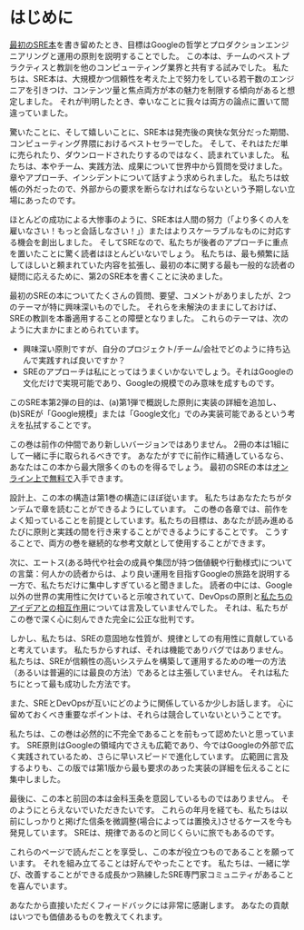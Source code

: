 # はじめに

[最初のSRE本](https://landing.google.com/sre/book/index.html)を書き留めたとき、目標はGoogleの哲学とプロダクションエンジニアリングと運用の原則を説明することでした。
この本は、チームのベストプラクティスと教訓を他のコンピューティング業界と共有する試みでした。
私たちは、SRE本は、大規模かつ信頼性を考えた上で努力をしている若干数のエンジニアを引きつけ、コンテンツ量と焦点両方が本の魅力を制限する傾向があると想定しました。
それが判明したとき、幸いなことに我々は両方の論点に置いて間違っていました。

驚いたことに、そして嬉しいことに、SRE本は発売後の爽快な気分だった期間、コンピューティング界隈におけるベストセラーでした。
そして、それはただ単に売られたり、ダウンロードされたりするのではなく、読まれていました。
私たちは、本やチーム、実践方法、成果について世界中から質問を受けました。
章やアプローチ、インシデントについて話すよう求められました。
私たちは蚊帳の外だったので、外部からの要求を断らなければならないという予期しない立場にあったのです。

ほとんどの成功による大惨事のように、SRE本は人間の努力（「より多くの人を雇いなさい！もっと会話しなさい！」）またはよりスケーラブルなものに対応する機会を創出しました。
そしてSREなので、私たちが後者のアプローチに重点を置いたことに驚く読者はほとんどいないでしょう。
私たちは、最も頻繁に話してほしいと頼まれていた内容を拡張し、最初の本に関する最も一般的な読者の疑問に応えるために、第2のSRE本を書くことに決めました。

最初のSREの本についてたくさんの質問、要望、コメントがありましたが、2つのテーマが特に興味深いものでした。
それらを未解決のままにしておけば、SREの教訓を本番適用することの障壁となりました。
これらのテーマは、次のように大まかにまとめられています。

* 興味深い原則ですが、自分のプロジェクト/チーム/会社でどのように持ち込んで実践すれば良いですか？
* SREのアプローチは私にとってはうまくいかないでしょう。それはGoogleの文化だけで実現可能であり、Googleの規模でのみ意味を成すものです。

このSRE本第2弾の目的は、(a)第1弾で概説した原則に実装の詳細を追加し、(b)SREが「Google規模」または「Google文化」でのみ実装可能であるという考えを払拭することです。

この巻は前作の仲間であり新しいバージョンではありません。
2冊の本は1組にして一緒に手に取られるべきです。
あなたがすでに前作に精通しているなら、あなたはこの本から最大限多くのものを得るでしょう。
最初のSREの本は[オンライン上で無料で](https://landing.google.com/sre/)入手できます。

設計上、この本の構造は第1巻の構造にほぼ従います。
私たちはあなたたちがタンデムで章を読むことができるようにしています。
この巻の各章では、前作をよく知っていることを前提としています。私たちの目標は、あなたが読み進めるたびに原則と実践の間を行き来することができるようにすることです。
こうすることで、両方の巻を継続的な参考文献として使用することができます。

次に、エートス(ある時代や社会の成員や集団が持つ価値観や行動様式)についての言葉：何人かの読者からは、より良い運用を目指すGoogleの旅路を説明する一方で、私たちだけに集中しすぎていると聞きました。
読者の中には、Google以外の世界の実用性に欠けていると示唆されていて、DevOpsの原則と[私たちのアイデアとの相互作用](https://charity.wtf/2016/06/30/devops-vs-sre-delayed-coverage-of-the-dumbest-war/)については言及していませんでした。
それは、私たちがこの巻で深く心に刻んできた完全に公正な批判です。

しかし、私たちは、SREの意固地な性質が、規律としての有用性に貢献していると考えています。
私たちからすれば、それは機能でありバグではありません。
私たちは、SREが信頼性の高いシステムを構築して運用するための唯一の方法（あるいは普遍的には最良の方法）であるとは主張していません。
それは私たちにとって最も成功した方法です。

また、SREとDevOpsが互いにどのように関係しているか少しお話します。
心に留めておくべき重要なポイントは、それらは競合していないということです。

私たちは、この巻は必然的に不完全であることを前もって認めたいと思っています。
SRE原則はGoogleの領域内でさえも広範であり、今ではGoogleの外部で広く実践されているため、さらに早いスピードで進化しています。
広範囲に言及するよりも、この版では第1版から最も要求のあった実装の詳細を伝えることに集中しました。

最後に、この本と前回の本は金科玉条を意図しているものではありません。
そのようにとらえないでいただきたいです。
これらの年月を経ても、私たちは以前にしっかりと掲げた信条を微調整(場合によっては置換え)させるケースを今も発見しています。
SREは、規律であるのと同じくらいに旅でもあるのです。

これらのページで読んだことを享受し、この本が役立つものであることを願っています。
それを組み立てることは好んでやったことです。
私たちは、一緒に学び、改善することができる成長かつ熟練したSRE専門家コミュニティがあることを喜んでいます。

あなたから直接いただくフィードバックには非常に感謝します。
あなたの貢献はいつでも価値あるものを教えてくれます。

